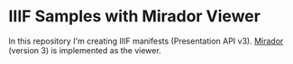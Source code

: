 # IIIF Samples with Mirador Viewer

In this repository I'm creating IIIF manifests (Presentation API v3). [Mirador](https://projectmirador.org/) (version 3) is implemented as the viewer.  
